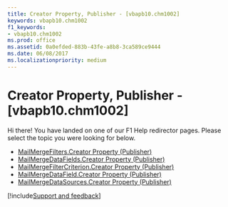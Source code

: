 ```yaml
---
title: Creator Property, Publisher - [vbapb10.chm1002]
keywords: vbapb10.chm1002
f1_keywords:
- vbapb10.chm1002
ms.prod: office
ms.assetid: 0a0efded-883b-43fe-a8b8-3ca589ce9444
ms.date: 06/08/2017
ms.localizationpriority: medium
---
```



# Creator Property, Publisher - [vbapb10.chm1002]

Hi there! You have landed on one of our F1 Help redirector pages. Please select the topic you were looking for below.

- [MailMergeFilters.Creator Property (Publisher)](https://msdn.microsoft.com/library/40794712-3195-e8b5-598d-8ef8adea7281%28Office.15%29.aspx)
- [MailMergeDataFields.Creator Property (Publisher)](https://msdn.microsoft.com/library/3d3adcd4-6746-7c0b-58be-bba04f9ba1e2%28Office.15%29.aspx)
- [MailMergeFilterCriterion.Creator Property (Publisher)](https://msdn.microsoft.com/library/064ef96c-870e-9028-c00f-c19da43034c8%28Office.15%29.aspx)
- [MailMergeDataField.Creator Property (Publisher)](https://msdn.microsoft.com/library/1f8f4da6-2d03-c3f4-3590-ebf82cffcd48%28Office.15%29.aspx)
- [MailMergeDataSources.Creator Property (Publisher)](https://msdn.microsoft.com/library/700b716d-f86d-be25-bdd0-effb669ea553%28Office.15%29.aspx)

[!include[Support and feedback](~/includes/feedback-boilerplate.md)]